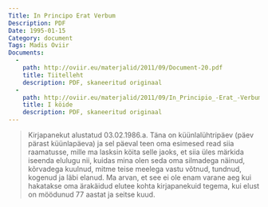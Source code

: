 ```yaml
---
Title: In Principo Erat Verbum
Description: PDF
Date: 1995-01-15
Category: document
Tags: Madis Oviir
Documents:
  -
    path: http://oviir.eu/materjalid/2011/09/Document-20.pdf
    title: Tiitelleht
    description: PDF, skaneeritud originaal
  -
    path: http://oviir.eu/materjalid/2011/09/In_Principio_-Erat_-Verbum_-vol_1.pdf
    title: I köide
    description: PDF, skaneeritud originaal
---
```


<blockquote>

Kirjapanekut alustatud 03.02.1986.a.
Täna on küünlalühtripäev (päev pärast küünlapäeva) ja sel päeval teen oma esimesed read siia
raamatusse, mille ma lasksin köita selle jaoks, et siia üles märkida iseenda elulugu nii, kuidas
mina olen seda oma silmadega näinud, kõrvadega kuulnud, mitme teise meelega vastu võtnud,
tundnud, kogenud ja läbi elanud. Ma arvan, et see ei ole enam varane aeg kui hakatakse oma
ärakäidud elutee kohta kirjapanekuid tegema, kui elust on möödunud 77 aastat ja seitse kuud.

</blockquote>
